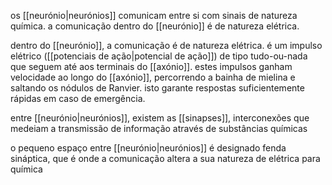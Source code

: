 os [[neurónio|neurónios]] comunicam entre si com sinais de natureza química. a comunicação dentro do [[neurónio]] é de natureza elétrica.

dentro do [[neurónio]], a comunicação é de natureza elétrica. é um impulso elétrico ([[potenciais de ação|potencial de ação]]) de tipo tudo-ou-nada que seguem até aos terminais do [[axónio]]. estes impulsos ganham velocidade ao longo do [[axónio]], percorrendo a bainha de mielina e saltando os nódulos de Ranvier. isto garante respostas suficientemente rápidas em caso de emergência.

entre [[neurónio|neurónios]], existem as [[sinapses]], interconexões que medeiam a transmissão de informação através de substâncias químicas

o pequeno espaço entre [[neurónio|neurónios]] é designado fenda sináptica, que é onde a comunicação altera a sua natureza de elétrica para química